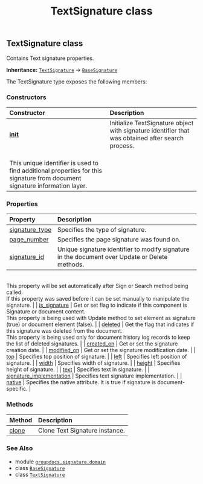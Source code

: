 ﻿---
title: TextSignature class
second_title: GroupDocs.Signature for Python via .NET API References
description: 
type: docs
url: /python-net/groupdocs.signature.domain/textsignature/
is_root: false
weight: 490
---

## TextSignature class

Contains Text signature properties.



**Inheritance:** [`TextSignature`](/signature/python-net/groupdocs.signature.domain/textsignature) → 
[`BaseSignature`](/signature/python-net/groupdocs.signature.domain/basesignature)



The TextSignature type exposes the following members:

### Constructors
| Constructor | Description |
| :- | :- |
| [__init__](/signature/python-net/groupdocs.signature.domain/textsignature/__init__/#str) | Initialize TextSignature object with signature identifier that was obtained after search process.<br/>This unique identifier is used to find additional properties for this signature from document signature information layer. |


### Properties
| Property | Description |
| :- | :- |
| [signature_type](/signature/python-net/groupdocs.signature.domain/textsignature/signature_type) | Specifies the type of signature. |
| [page_number](/signature/python-net/groupdocs.signature.domain/textsignature/page_number) | Specifies the page signature was found on. |
| [signature_id](/signature/python-net/groupdocs.signature.domain/textsignature/signature_id) | Unique signature identifier to modify signature in the document over Update or Delete methods.<br/>This property will be set automatically after Sign or Search method being called.<br/>If this property was saved before it can be set manually to manipulate the signature. |
| [is_signature](/signature/python-net/groupdocs.signature.domain/textsignature/is_signature) | Get or set flag to indicate if this component is Signature or document content.<br/>This property is being used with Update method to set element as signature (true) or document element (false). |
| [deleted](/signature/python-net/groupdocs.signature.domain/textsignature/deleted) | Get the flag that indicates if this signature was deleted from the document.<br/>This property is being used only for document history log records to keep the list of deleted signatures. |
| [created_on](/signature/python-net/groupdocs.signature.domain/textsignature/created_on) | Get or set the signature creation date. |
| [modified_on](/signature/python-net/groupdocs.signature.domain/textsignature/modified_on) | Get or set the signature modification date. |
| [top](/signature/python-net/groupdocs.signature.domain/textsignature/top) | Specifies top position of signature. |
| [left](/signature/python-net/groupdocs.signature.domain/textsignature/left) | Specifies left position of signature. |
| [width](/signature/python-net/groupdocs.signature.domain/textsignature/width) | Specifies width of signature. |
| [height](/signature/python-net/groupdocs.signature.domain/textsignature/height) | Specifies height of signature. |
| [text](/signature/python-net/groupdocs.signature.domain/textsignature/text) | Specifies text in signature. |
| [signature_implementation](/signature/python-net/groupdocs.signature.domain/textsignature/signature_implementation) | Specifies text signature implementation. |
| [native](/signature/python-net/groupdocs.signature.domain/textsignature/native) | Specifies the native attribute. It is true if signature is document-specific. |


### Methods
| Method | Description |
| :- | :- |
| [clone](/signature/python-net/groupdocs.signature.domain/textsignature/clone/#) | Clone Text Signature instance. |



### See Also
* module [`groupdocs.signature.domain`](..)
* class [`BaseSignature`](/signature/python-net/groupdocs.signature.domain/basesignature)
* class [`TextSignature`](/signature/python-net/groupdocs.signature.domain/textsignature)
